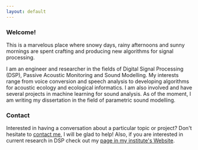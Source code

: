 ```yaml
---
layout: default
---
```


### Welcome!
This is a marvelous place where snowy days, rainy afternoons and sunny mornings are spent crafting and producing new algorithms for signal processing.

I am an engineer and researcher in the fields of Digital Signal Processing (DSP), Passive Acoustic Monitoring and Sound Modelling. My interests range from voice conversion and speech analysis to developing algorithms for acoustic ecology and ecological informatics. I am also involved and have several projects in machine learning for sound analysis. As of the moment, I am writing my dissertation in the field of parametric sound modelling. 


### Contact
Interested in having a conversation about a particular topic or project? Don't hesitate to [contact me](mailto:carlosa@deobaldia.com), I will be glad to help! Also, if you are interested in current research in DSP check out my [page in my institute's Website](https://www.hsu-hh.de/ant/obaldia).


